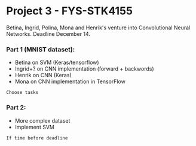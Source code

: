 # Project 3 - FYS-STK4155
Betina, Ingrid, Polina, Mona and Henrik's venture into Convolutional Neural Networks. Deadline December 14.

### Part 1 (MNIST dataset):
* Betina on SVM (Keras/tensorflow)	
* Ingrid+? on CNN implementation (forward + backwords)
* Henrik on CNN (Keras)
* Mona on CNN implementation in TensorFlow
```
Choose tasks
```

### Part 2:
* More complex dataset
* Implement SVM
```
If time before deadline
```
